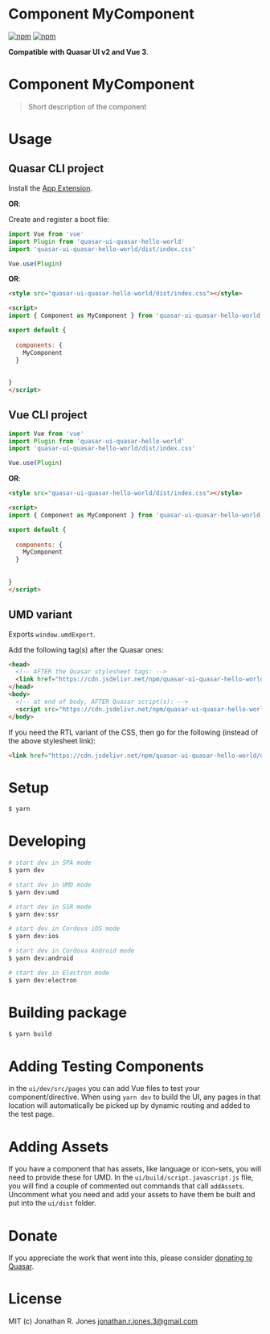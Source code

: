 # Component MyComponent

[![npm](https://img.shields.io/npm/v/quasar-ui-quasar-hello-world.svg?label=quasar-ui-quasar-hello-world)](https://www.npmjs.com/package/quasar-ui-quasar-hello-world)
[![npm](https://img.shields.io/npm/dt/quasar-ui-quasar-hello-world.svg)](https://www.npmjs.com/package/quasar-ui-quasar-hello-world)

**Compatible with Quasar UI v2 and Vue 3**.


# Component MyComponent
> Short description of the component




# Usage

## Quasar CLI project


Install the [App Extension](../app-extension).

**OR**:


Create and register a boot file:

```js
import Vue from 'vue'
import Plugin from 'quasar-ui-quasar-hello-world'
import 'quasar-ui-quasar-hello-world/dist/index.css'

Vue.use(Plugin)
```

**OR**:

```html
<style src="quasar-ui-quasar-hello-world/dist/index.css"></style>

<script>
import { Component as MyComponent } from 'quasar-ui-quasar-hello-world'

export default {
  
  components: {
    MyComponent
  }
  
  
}
</script>
```

## Vue CLI project

```js
import Vue from 'vue'
import Plugin from 'quasar-ui-quasar-hello-world'
import 'quasar-ui-quasar-hello-world/dist/index.css'

Vue.use(Plugin)
```

**OR**:

```html
<style src="quasar-ui-quasar-hello-world/dist/index.css"></style>

<script>
import { Component as MyComponent } from 'quasar-ui-quasar-hello-world'

export default {
  
  components: {
    MyComponent
  }
  
  
}
</script>
```

## UMD variant

Exports `window.umdExport`.

Add the following tag(s) after the Quasar ones:

```html
<head>
  <!-- AFTER the Quasar stylesheet tags: -->
  <link href="https://cdn.jsdelivr.net/npm/quasar-ui-quasar-hello-world/dist/index.min.css" rel="stylesheet" type="text/css">
</head>
<body>
  <!-- at end of body, AFTER Quasar script(s): -->
  <script src="https://cdn.jsdelivr.net/npm/quasar-ui-quasar-hello-world/dist/index.umd.min.js"></script>
</body>
```
If you need the RTL variant of the CSS, then go for the following (instead of the above stylesheet link):
```html
<link href="https://cdn.jsdelivr.net/npm/quasar-ui-quasar-hello-world/dist/index.rtl.min.css" rel="stylesheet" type="text/css">
```

# Setup
```bash
$ yarn
```

# Developing
```bash
# start dev in SPA mode
$ yarn dev

# start dev in UMD mode
$ yarn dev:umd

# start dev in SSR mode
$ yarn dev:ssr

# start dev in Cordova iOS mode
$ yarn dev:ios

# start dev in Cordova Android mode
$ yarn dev:android

# start dev in Electron mode
$ yarn dev:electron
```

# Building package
```bash
$ yarn build
```

# Adding Testing Components
in the `ui/dev/src/pages` you can add Vue files to test your component/directive. When using `yarn dev` to build the UI, any pages in that location will automatically be picked up by dynamic routing and added to the test page.

# Adding Assets
If you have a component that has assets, like language or icon-sets, you will need to provide these for UMD. In the `ui/build/script.javascript.js` file, you will find a couple of commented out commands that call `addAssets`. Uncomment what you need and add your assets to have them be built and put into the `ui/dist` folder.

# Donate
If you appreciate the work that went into this, please consider [donating to Quasar](https://donate.quasar.dev).

# License
MIT (c) Jonathan R. Jones <jonathan.r.jones.3@gmail.com>
